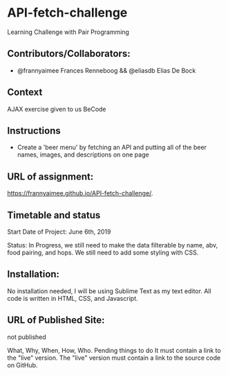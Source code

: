 # API-fetch-challenge
Learning Challenge with Pair Programming

## Contributors/Collaborators:

* @frannyaimee Frances Renneboog && @eliasdb Elias De Bock

## Context

AJAX exercise given to us BeCode

## Instructions
* Create a 'beer menu' by fetching an API and putting all of the beer names, images, and descriptions on one page

## URL of assignment:
 https://frannyaimee.github.io/API-fetch-challenge/.

## Timetable and status

Start Date of Project: June 6th, 2019

Status: In Progress, we still need to make the data filterable by name, abv, food pairing, and hops. We still need to add some styling with CSS.

## Installation:

No installation needed, I will be using Sublime Text as my text editor. All code is written in HTML, CSS, and Javascript. 

## URL of Published Site:

not published


What, Why, When, How, Who.
Pending things to do
It must contain a link to the "live" version. The "live" version must contain a link to the source code on GitHub.
